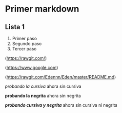  # <H1> Primer markdown
 ## <H2> Lista 1
 

1. Primer paso
2. Segundo paso
3. Tercer paso

(https://rawgit.com/)

(https://www.google.com)

(https://rawgit.com/Edennn/Eden/master/README.md)



_probando la cursiva_ ahora sin cursiva

**probando la negrita** ahora sin negrita

_**probando cursiva y negrita**_ ahora sin cursiva ni negrita
